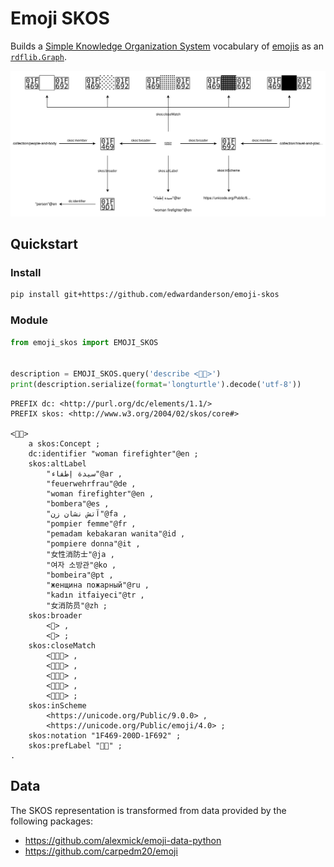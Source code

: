 # Emoji SKOS

Builds a [Simple Knowledge Organization System](https://www.w3.org/2004/02/skos/) vocabulary of [emojis](https://unicode.org/emoji/charts/full-emoji-list.html) as an [`rdflib.Graph`](https://rdflib.readthedocs.io/en/stable/apidocs/rdflib.html#rdflib.Graph).

![Emoji SKOS example diagram](docs/emoji-skos-woman-firefighter.svg)

## Quickstart

### Install

```bash
pip install git+https://github.com/edwardanderson/emoji-skos
```

### Module

```python
from emoji_skos import EMOJI_SKOS


description = EMOJI_SKOS.query('describe <👩‍🚒>')
print(description.serialize(format='longturtle').decode('utf-8'))
```

```turtle
PREFIX dc: <http://purl.org/dc/elements/1.1/>
PREFIX skos: <http://www.w3.org/2004/02/skos/core#>

<👩‍🚒>
    a skos:Concept ;
    dc:identifier "woman firefighter"@en ;
    skos:altLabel
        "سيدة إطفاء"@ar ,
        "feuerwehrfrau"@de ,
        "woman firefighter"@en ,
        "bombera"@es ,
        "آتش نشان زن"@fa ,
        "pompier femme"@fr ,
        "pemadam kebakaran wanita"@id ,
        "pompiere donna"@it ,
        "女性消防士"@ja ,
        "여자 소방관"@ko ,
        "bombeira"@pt ,
        "женщина пожарный"@ru ,
        "kadın itfaiyeci"@tr ,
        "女消防员"@zh ;
    skos:broader
        <👩> ,
        <🚒> ;
    skos:closeMatch
        <👩🏻‍🚒> ,
        <👩🏼‍🚒> ,
        <👩🏽‍🚒> ,
        <👩🏾‍🚒> ,
        <👩🏿‍🚒> ;
    skos:inScheme
        <https://unicode.org/Public/9.0.0> ,
        <https://unicode.org/Public/emoji/4.0> ;
    skos:notation "1F469-200D-1F692" ;
    skos:prefLabel "👩‍🚒" ;
.
```

## Data

The SKOS representation is transformed from data provided by the following packages:

- <https://github.com/alexmick/emoji-data-python>
- <https://github.com/carpedm20/emoji>
